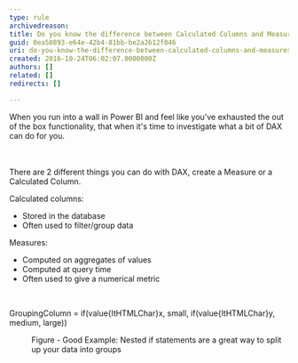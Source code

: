 ```yaml
---
type: rule
archivedreason: 
title: Do you know the difference between Calculated Columns and Measures in Power BI?
guid: 0ea58893-e64e-42b4-81bb-be2a2612f046
uri: do-you-know-the-difference-between-calculated-columns-and-measures-in-power-bi
created: 2016-10-24T06:02:07.0000000Z
authors: []
related: []
redirects: []

---
```



When you run into a wall in Power BI and feel like you've exhausted the out of the box functionality, that when it's time to investigate what a bit of DAX can do for you.&#160;<br>
<br><excerpt class='endintro'></excerpt><br>
<p>There are 2 different things​ you can do with DAX, create a Measure or a Calculated Column.​<br></p><p>Calculated columns&#58;<br></p><ul><li>Stored in the database<br></li><li>Often used to filter/group data<br></li></ul><p></p><p>Measures&#58;<br></p><p></p><ul><li>Computed on aggregates of values<br></li><li>Computed at query time<br></li><li>Often used to give a numerical metric<br></li></ul><div><br></div><p class="ssw15-rteElement-CodeArea">GroupingColumn =&#160;if(value{ltHTMLChar}x, small, if(value{ltHTMLChar}y, medium, large))<br></p><dd class="ssw15-rteElement-FigureGood">Figure -&#160;Good Example&#58;&#160;Nested if statements are a great way to split up your data into groups<br></dd><p></p>


